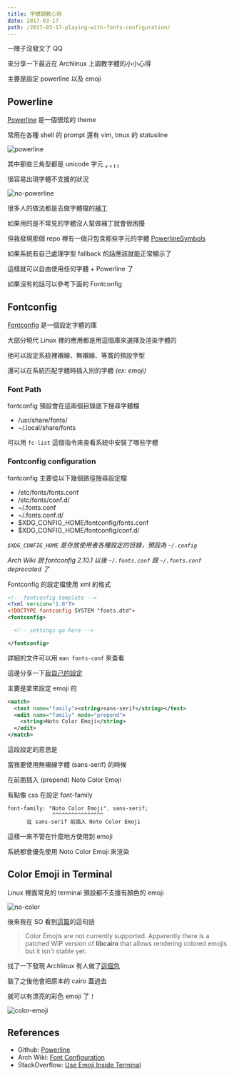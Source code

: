 ```yaml
---
title: 字體調教心得
date: 2017-03-17
path: /2017-03-17-playing-with-fonts-configuration/
---
```


一陣子沒發文了 QQ

來分享一下最近在 Archlinux 上調教字體的小小心得

主要是設定 powerline 以及 emoji

<!--more-->

## Powerline

[Powerline](https://github.com/powerline/powerline) 是一個很炫的 theme

常用在各種 shell 的 prompt 還有 vim, tmux 的 statusline

![powerline](http://i.imgur.com/NwdBdcK.png)

其中那些三角型都是 unicode 字元    

很容易出現字體不支援的狀況

![no-powerline](http://i.imgur.com/lfWR5f4.png)

很多人的做法都是去做字體檔的[補丁](https://github.com/powerline/fonts)

如果用的是不常見的字體沒人幫做補丁就會很困擾

但我發現那個 repo 裡有一個只包含那些字元的字體 [PowerlineSymbols](https://github.com/powerline/powerline/tree/master/font)

如果系統有自己處理字型 fallback 的話應該就能正常顯示了

這樣就可以自由使用任何字體 + Powerline 了

如果沒有的話可以參考下面的 Fontconfig

## Fontconfig

[Fontconfig](https://www.freedesktop.org/wiki/Software/fontconfig/) 是一個設定字體的庫

大部分現代 Linux 裡的應用都是用這個庫來選擇及渲染字體的

他可以設定系統裡襯線、無襯線、等寬的預設字型

還可以在系統匹配字體時插入別的字體 *(ex: emoji)*

### Font Path

fontconfig 預設會在這兩個目錄底下搜尋字體檔

- /usr/share/fonts/
- ~/.local/share/fonts

可以用 `fc-list` 這個指令來查看系統中安裝了哪些字體

### Fontconfig configuration

fontconfig 主要從以下幾個路徑搜尋設定檔

- /etc/fonts/fonts.conf
- /etc/fonts/conf.d/
- ~/.fonts.conf
- ~/.fonts.conf.d/
- $XDG_CONFIG_HOME/fontconfig/fonts.conf
- $XDG_CONFIG_HOME/fontconfig/conf.d/

*`$XDG_CONFIG_HOME` 是存放使用者各種設定的目錄，預設為 `~/.config`*

*Arch Wiki 說 fontconfig 2.10.1 以後 `~/.fonts.conf` 跟 `~/.fonts.conf` deprecated 了*

Fontconfig 的設定檔使用 xml 的格式

```xml
<!-- fontconfig template -->
<?xml version="1.0"?>
<!DOCTYPE fontconfig SYSTEM "fonts.dtd">
<fontconfig>

  <!-- settings go here -->

</fontconfig>
```

詳細的文件可以用 `man fonts-conf` 來查看

這邊分享一下[我自己的設定](https://github.com/geniusgordon/dotfiles/blob/master/fonts.conf)

主要是拿來設定 emoji 的

```xml
<match>
  <test name="family"><string>sans-serif</string></test>
  <edit name="family" mode="prepend">
    <string>Noto Color Emoji</string>
  </edit>
</match>
```

這段設定的意思是

當我要使用無襯線字體 (sans-serif) 的時候

在前面插入 (prepend) Noto Color Emoji

有點像 css 在設定 font-family

```css
font-family: "Noto Color Emoji", sans-serif;
              ^^^^^^^^^^^^^^^^
      在 sans-serif 前插入 Noto Color Emoji
```

這樣一來不管在什麼地方使用到 emoji

系統都會優先使用 Noto Color Emoji 來渲染

## Color Emoji in Terminal

Linux 裡面常見的 terminal 預設都不支援有顏色的 emoji

![no-color](http://i.imgur.com/SZIGEOQ.png)

後來我在 SO 看到[這篇](http://askubuntu.com/questions/781851/use-emoji-inside-terminal)的這句話

> Color Emojis are not currently supported. Apparently there is a patched WIP version of **libcairo** that allows rendering colored emojis but it isn't stable yet.

找了一下發現 Archlinux 有人做了[這個包](https://aur.archlinux.org/packages/cairo-infinality-ultimate-with-colored-emoji/)

裝了之後他會把原本的 cairo 蓋過去

就可以有漂亮的彩色 emoji 了！

![color-emoji](http://i.imgur.com/umWKd81.png)

## References

- Github: [Powerline](https://github.com/powerline/powerline)
- Arch Wiki: [Font Configuration](https://wiki.archlinux.org/index.php/font_configuration)
- StackOverflow: [Use Emoji Inside Terminal](http://askubuntu.com/questions/781851/use-emoji-inside-terminal)

